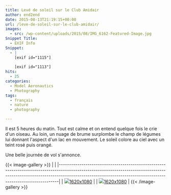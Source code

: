 ```yaml
---
title: Levé de soleil sur le Club Amidair
author: end2end
date: 2015-08-13T21:19:15+00:00
url: /leve-de-soleil-sur-le-club-amidair/
images:
  - src: /wp-content/uploads/2015/08/IMG_6162-Featured-Image.jpg
Snippet Title:
  - EXIF Info
Snippet:
  - |
    [exif id="1115"]
    
    [exif id="1113"]
hits:
  - 25
categories:
  - Model Aeronautics
  - Photography
tags:
  - français
  - nature
  - photography

---
```

Il est 5 heures du matin. Tout est calme et on entend quelque fois le crie d'un oiseau. Au loin, un nuage de brume surplombe le champ de légumes lui donnant l'aspect d'un lac en mouvement. Le soleil colore au ciel avec un teint rosé puis orangé.

Une belle journée de vol s'annonce.


{{< image-gallery >}}
| <!-- -->                                                                                                                                                                                                                                 |
|------------------------------------------------------------------------------------------------------------------------------------------------------------------------------------------------------------------------------------------|
| [![](/wp-content/uploads/2015/08/IMG_6162_LR5.jpg)](/wp-content/uploads/2015/08/IMG_6162_LR5.jpg)[1620x1080](/wp-content/uploads/2015/08/IMG_6162_LR5.jpg) |
| [![](/wp-content/uploads/2015/08/IMG_6159_LR5.jpg)](/wp-content/uploads/2015/08/IMG_6159_LR5.jpg)[1620x1080](/wp-content/uploads/2015/08/IMG_6159_LR5.jpg) |
{{< /image-gallery >}}
